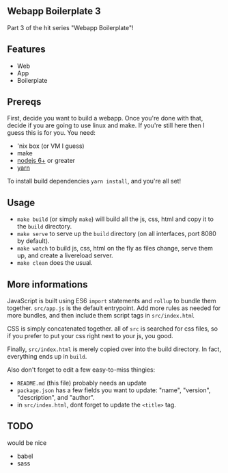 Webapp Boilerplate 3
-------------------------
Part 3 of the hit series "Webapp Boilerplate"!

Features
------------------------
* Web
* App
* Boilerplate

Prereqs
----------------------
First, decide you want to build a webapp. Once you're done with that, decide if you are going to use linux and make. If you're still here then I guess this is for you. You need:

* 'nix box (or VM I guess)
* make
* [nodejs 6+](https://nodejs.org/en/download/package-manager/#debian-and-ubuntu-based-linux-distributions) or greater
* [yarn](https://yarnpkg.com/en/docs/install)

To install build dependencies `yarn install`, and you're all set!

Usage
-----------------------
* `make build` (or simply `make`) will build all the js, css, html and copy it to the `build` directory.
* `make serve` to serve up the `build` directory (on all interfaces, port 8080 by default).
* `make watch` to build js, css, html on the fly as files change, serve them up, and create a livereload server.
* `make clean` does the usual.

More informations
----------------------
JavaScript is built using ES6 `import` statements and `rollup` to bundle them together. `src/app.js` is the default entrypoint. Add more rules as needed for more bundles, and then include them script tags in `src/index.html`

CSS is simply concatenated together. all of `src` is searched for css files, so if you prefer to put your css right next to your js, you good.

Finally, `src/index.html` is merely copied over into the build directory. In fact, everything ends up in `build`. 

Also don't forget to edit a few easy-to-miss thingies:

* `README.md` (this file) probably needs an update
* `package.json` has a few fields you want to update: "name", "version", "description", and "author".
* in `src/index.html`, dont forget to update the `<title>` tag.

TODO
---------------------
would be nice

* babel
* sass
